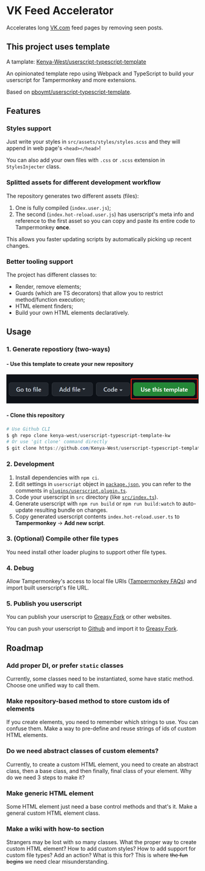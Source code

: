 # VK Feed Accelerator

Accelerates long [VK.com](https://vk.com) feed pages by removing seen posts.

## This project uses template

A tamplate: [Kenya-West/userscript-typescript-template](https://github.com/Kenya-West/userscript-typescript-template-kw)

An opinionated template repo using Webpack and TypeScript to build your userscript for Tampermonkey and more extensions.

Based on [pboymt/userscript-typescript-template](https://github.com/pboymt/userscript-typescript-template).

## Features

### Styles support

Just write your styles in `src/assets/styles/styles.scss` and they will append in web page's `<head></head>`!

You can also add your own files with `.css` or `.scss` extension in `StylesInjecter` class.

### Splitted assets for different development workflow

The repository generates two different assets (files):

1. One is fully compiled (`index.user.js`);
2. The second (`index.hot-reload.user.js`) has userscript's meta info and reference to the first asset so you can copy and paste its entire code to Tampermonkey **once**.

This allows you faster updating scripts by automatically picking up recent changes.

### Better tooling support

The project has different classes to:
- Render, remove elements;
- Guards (which are TS decorators) that allow you to restrict method/function execution;
- HTML element finders;
- Build your own HTML elements declaratively.

## Usage

### 1. Generate repostiory (two-ways)

#### - Use this template to create your new repository

![](./images/github-use-template.png)

#### - Clone this repository

```powershell
# Use Github CLI
$ gh repo clone kenya-west/userscript-typescript-template-kw
# Or use 'git clone' command directly
$ git clone https://github.com/Kenya-West/userscript-typescript-template-kw.git
```

### 2. Development

1. Install dependencies with `npm ci`.
2. Edit settings in `userscript` object in [`package.json`](./package.json), you can refer to the comments in [`plugins/userscript.plugin.ts`](./plugins/userscript.plugin.ts).
3. Code your userscript in `src` directory (like [`src/index.ts`](./src/index.ts)).
4. Generate userscript with `npm run build` or `npm run build:watch` to auto-update resulting bundle on changes.
5. Copy generated userscript contents `index.hot-reload.user.ts` to **Tampermonkey** -> **Add new script**.

### 3. (Optional) Compile other file types

You need install other loader plugins to support other file types.

### 4. Debug

Allow Tampermonkey's access to local file URIs ([Tampermonkey FAQs](https://tampermonkey.net/faq.php?ext=dhdg#Q204)) and import built userscript's file URL. 

### 5. Publish you userscript

You can publish your userscript to [Greasy Fork](https://greasyfork.org/) or other websites.

You can push your userscript to [Github](https://github.com) and import it to [Greasy Fork](https://greasyfork.org/import).

## Roadmap

### Add proper DI, or prefer `static` classes

Currently, some classes need to be instantiated, some have static method. Choose one unified way to call them.

### Make repository-based method to store custom ids of elements

If you create elements, you need to remember which strings to use. You can confuse them. Make a way to pre-define and reuse strings of ids of custom HTML elements.

### Do we need abstract classes of custom elements?

Currently, to create a custom HTML element, you need to create an abstract class, then a base class, and then finally, final class of your element. Why do we need 3 steps to make it?

### Make generic HTML element

Some HTML element just need a base control methods and that's it. Make a general custom HTML element class.

### Make a wiki with how-to section

Strangers may be lost with so many classes. What the proper way to create custom HTML element? How to add custom styles? How to add support for custom file types? Add an action? What is this for? This is where ~~the fun begins~~ we need clear misunderstanding.